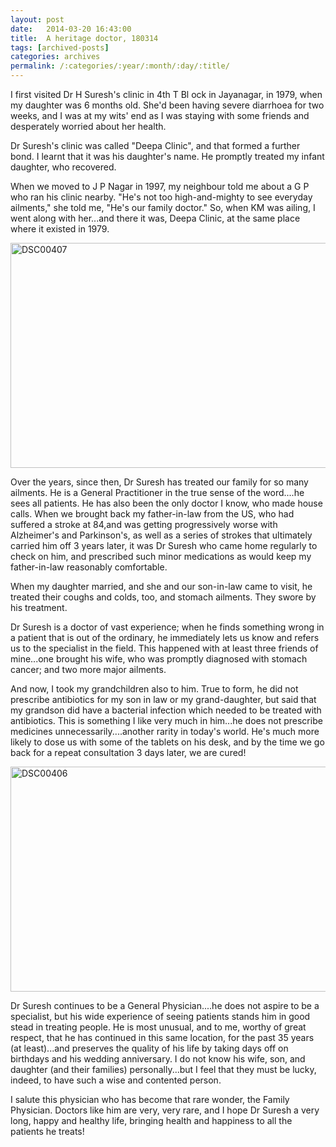 ```yaml
---
layout: post
date:	2014-03-20 16:43:00
title:  A heritage doctor, 180314
tags: [archived-posts]
categories: archives
permalink: /:categories/:year/:month/:day/:title/
---
```

I first visited Dr H Suresh's clinic in 4th T Bl ock in Jayanagar, in 1979, when my daughter was 6 months old. She'd been having severe diarrhoea for two weeks, and I was at my wits' end as I was staying with some friends and desperately worried about her health.

Dr Suresh's clinic was called "Deepa Clinic", and that formed a further bond. I learnt that it was his daughter's name. He promptly treated my infant daughter, who recovered.

When we moved to J P Nagar in 1997, my neighbour told me about a G P who ran his clinic nearby. "He's not too high-and-mighty to see everyday ailments," she told me, "He's our family doctor." So, when KM was ailing, I went along with her...and there it was, Deepa Clinic, at the same place where it existed in 1979.

<a href="http://www.flickr.com/photos/86494503@N00/13284388015/" title="DSC00407 by mohandep, on Flickr"><img src="http://farm8.staticflickr.com/7063/13284388015_fda02127ed_z.jpg" width="640" height="360" alt="DSC00407"></a>

Over the years, since then, Dr Suresh has treated our family for so many ailments. He is a General Practitioner in the true sense of the word....he sees all patients. He has also been the only doctor I know, who made house calls. When we brought back my father-in-law from the US, who had suffered a stroke at 84,and  was getting progressively worse with Alzheimer's and Parkinson's, as well as a series of strokes that ultimately carried him off 3 years later, it was Dr Suresh who came home regularly to check on him, and prescribed such minor medications as would keep my father-in-law reasonably comfortable.

When my daughter married, and she and our son-in-law came to visit, he treated their coughs and colds, too, and stomach ailments. They swore by his treatment.

Dr Suresh is a doctor of vast experience; when he finds something wrong in a patient that is out of the ordinary, he immediately lets us know and refers us to the specialist in the field. This happened with at least three friends of mine...one brought his wife, who was promptly diagnosed with stomach cancer; and two more major ailments.

And now, I took my grandchildren also to him. True to form, he did not prescribe antibiotics for my son in law or my grand-daughter, but said that my grandson did have a bacterial infection which needed to be treated with antibiotics. This is something I like very much in him...he does not prescribe medicines unnecessarily....another rarity in today's world. He's much more likely to dose us with some of the tablets on his desk, and by the time we go back for a repeat consultation 3 days later, we are cured!


<a href="http://www.flickr.com/photos/86494503@N00/13284532063/" title="DSC00406 by mohandep, on Flickr"><img src="http://farm3.staticflickr.com/2862/13284532063_6506a4d640_z.jpg" width="640" height="360" alt="DSC00406"></a>

Dr Suresh continues to be a General Physician....he does not aspire to be a specialist, but his wide experience of seeing patients stands him in good stead in treating people. He is most unusual, and to me, worthy of great respect, that he has continued in this same location, for the past 35 years (at least)...and preserves the quality of his life by taking days off on birthdays and his wedding anniversary. I do not know his wife, son, and daughter (and their families) personally...but I feel that they must be lucky, indeed, to have such a wise and contented person. 

I salute this physician who has become that rare wonder, the Family Physician. Doctors like him are very, very rare, and I hope Dr Suresh a very long, happy and healthy life, bringing health and happiness to all the patients he treats!
